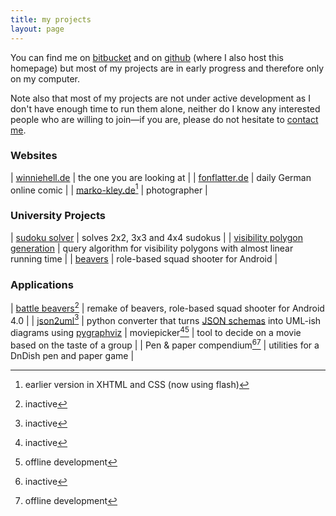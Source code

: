 ```yaml
---
title: my projects
layout: page
---
```

You can find me on [bitbucket](https://bitbucket.org/winniehell/) and on
[github](https://www.github.com/winniehell/) (where I also host this homepage)
but most of my projects are in early progress and therefore only on my computer.

Note also that most of my projects are not under active development as I don't
have enough time to run them alone, neither do I know any interested people who
are willing to join&mdash;if you are, please do not hesitate to
[contact me](/contact/).

### Websites

| [winniehell.de](https://winniehell.de/) | the one you are looking at |
| [fonflatter.de](http://www.fonflatter.de/) | daily German online comic |
| [marko-kley.de](http://www.marko-kley.de/)[^1] | photographer |

### University Projects

| [sudoku solver](https://bitbucket.org/winniehell/sudoku/) | solves 2x2, 3x3 and 4x4 sudokus |
| [visibility polygon generation](https://bitbucket.org/winniehell/visibility/) | query algorithm for visibility polygons with almost linear running time |
| [beavers](http://www.github.com/winniehell/beavers) | role-based squad shooter for Android |

### Applications

| [battle beavers](https://www.github.com/winniehell/battlebeavers/)[^i] | remake of beavers, role-based squad shooter for Android 4.0 |
| [json2uml](https://bitbucket.org/winniehell/json2uml)[^i] | python converter that turns [JSON schemas](http://json-schema.org/) into UML-ish diagrams using [pygraphviz](http://networkx.lanl.gov/pygraphviz/)
| moviepicker[^i][^o] | tool to decide on a movie based on the taste of a group |
| Pen & paper compendium[^i][^o] | utilities for a DnDish pen and paper game |

[^1]: earlier version in XHTML and CSS (now using flash)
[^o]: offline development
[^i]: inactive
